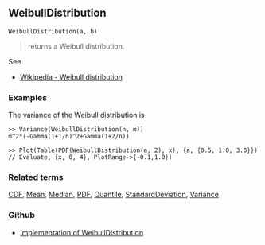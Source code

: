 ## WeibullDistribution

```
WeibullDistribution(a, b)
```

> returns a Weibull distribution.
    
See
* [Wikipedia - Weibull distribution](https://en.wikipedia.org/wiki/Weibull_distribution)
 
 
### Examples

The variance of the Weibull distribution is

```
>> Variance(WeibullDistribution(n, m)) 
m^2*(-Gamma(1+1/n)^2+Gamma(1+2/n))

>> Plot(Table(PDF(WeibullDistribution(a, 2), x), {a, {0.5, 1.0, 3.0}}) // Evaluate, {x, 0, 4}, PlotRange->{-0.1,1.0})

```

### Related terms 
[CDF](CDF.md), [Mean](Mean.md), [Median](Median.md), [PDF](PDF.md), [Quantile](Quantile.md), [StandardDeviation](StandardDeviation.md), [Variance](Variance.md) 

### Github

* [Implementation of WeibullDistribution](https://github.com/axkr/symja_android_library/blob/master/symja_android_library/matheclipse-core/src/main/java/org/matheclipse/core/builtin/StatisticsFunctions.java#L6817) 
